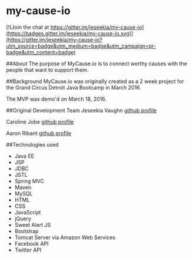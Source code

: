 # my-cause-io

[![Join the chat at https://gitter.im/jeseekia/my-cause-io](https://badges.gitter.im/jeseekia/my-cause-io.svg)](https://gitter.im/jeseekia/my-cause-io?utm_source=badge&utm_medium=badge&utm_campaign=pr-badge&utm_content=badge)

##About
The purpose of MyCause.io is to connect worthy causes with the people that want to support them.

##Background
MyCause.io was originally created as a 2 week project for the Grand Circus Detroit Java Bootcamp in March 2016.

The MVP was demo'd on March 18, 2016.

##Original Development Team
Jeseekia Vaughn [github profile](http://github.com/jeseekia)

Caroline Jobe [github profile](http://github.com/carolinejobe)

Aaron Ribant [github profile](http://github.com/aribant)

##Technologies used
- Java EE
- JSP
- JDBC
- JSTL
- Spring MVC
- Maven
- MySQL
- HTML
- CSS
- JavaScript
- jQuery
- Sweet Alert JS
- Bootstrap
- Tomcat Server via Amazon Web Services
- Facebook API
- Twitter API
